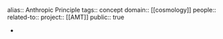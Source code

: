 alias:: Anthropic Principle
tags:: concept
domain:: [[cosmology]] 
people::
related-to::
project:: [[AMT]] 
public:: true

-